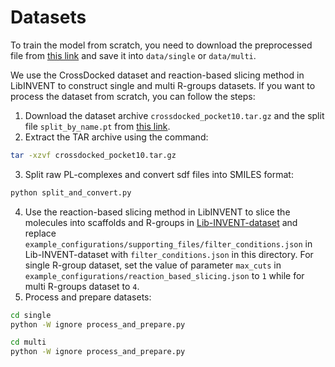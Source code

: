 # Datasets

To train the model from scratch, you need to download the preprocessed file from [this link](https://zenodo.org/records/10527451) and save it into `data/single` or `data/multi`.

We use the CrossDocked dataset and reaction-based slicing method in LibINVENT to construct single and multi R-groups datasets. If you want to process the dataset from scratch, you can follow the steps:

1. Download the dataset archive `crossdocked_pocket10.tar.gz` and the split file `split_by_name.pt` from [this link](https://drive.google.com/drive/folders/1CzwxmTpjbrt83z_wBzcQncq84OVDPurM).
2. Extract the TAR archive using the command: 
```bash
tar -xzvf crossdocked_pocket10.tar.gz
```
3. Split raw PL-complexes and convert sdf files into SMILES format:
```bash
python split_and_convert.py
```
4. Use the reaction-based slicing method in LibINVENT to slice the molecules into scaffolds and R-groups in [Lib-INVENT-dataset](https://github.com/MolecularAI/Lib-INVENT-dataset) and replace `example_configurations/supporting_files/filter_conditions.json` in Lib-INVENT-dataset with `filter_conditions.json` in this directory.
For single R-group dataset, set the value of parameter `max_cuts` in `example_configurations/reaction_based_slicing.json` to `1` while for multi R-groups dataset to `4`.
5. Process and prepare datasets:
```bash
cd single
python -W ignore process_and_prepare.py
```
```bash
cd multi
python -W ignore process_and_prepare.py
```